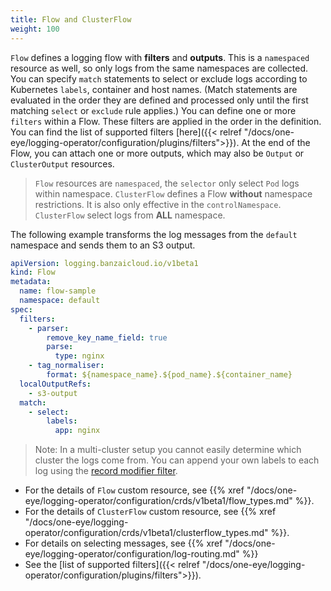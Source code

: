 ```yaml
---
title: Flow and ClusterFlow
weight: 100
---
```


`Flow` defines a logging flow with **filters** and **outputs**. This is a `namespaced` resource as well, so only logs from the same namespaces are collected. You can specify `match` statements to select or exclude logs according to Kubernetes `labels`, container and host names. (Match statements are evaluated in the order they are defined and processed only until the first matching `select` or `exclude` rule applies.) You can define one or more `filters` within a Flow. These filters are applied in the order in the definition. You can find the list of supported filters [here]({{< relref "/docs/one-eye/logging-operator/configuration/plugins/filters">}}). At the end of the Flow, you can attach one or more outputs, which may also be `Output` or `ClusterOutput` resources.

> `Flow` resources are `namespaced`, the `selector` only select `Pod` logs within namespace.
> `ClusterFlow` defines a Flow **without** namespace restrictions. It is also only effective in the `controlNamespace`.
 `ClusterFlow` select logs from **ALL** namespace.

The following example transforms the log messages from the `default` namespace and sends them to an S3 output.

```yaml
apiVersion: logging.banzaicloud.io/v1beta1
kind: Flow
metadata:
  name: flow-sample
  namespace: default
spec:
  filters:
    - parser:
        remove_key_name_field: true
        parse:
          type: nginx
    - tag_normaliser:
        format: ${namespace_name}.${pod_name}.${container_name}
  localOutputRefs:
    - s3-output
  match:
    - select:
        labels:
          app: nginx
```

> Note: In a multi-cluster setup you cannot easily determine which cluster the logs come from. You can append your own labels to each log
using the [record modifier filter](/docs/one-eye/logging-operator/configuration/plugins/filters/record_modifier/).

- For the details of `Flow` custom resource, see {{% xref "/docs/one-eye/logging-operator/configuration/crds/v1beta1/flow_types.md" %}}.
- For the details of `ClusterFlow` custom resource, see {{% xref "/docs/one-eye/logging-operator/configuration/crds/v1beta1/clusterflow_types.md" %}}.
- For details on selecting messages, see {{% xref "/docs/one-eye/logging-operator/configuration/log-routing.md" %}}
- See the [list of supported filters]({{< relref "/docs/one-eye/logging-operator/configuration/plugins/filters">}}).
